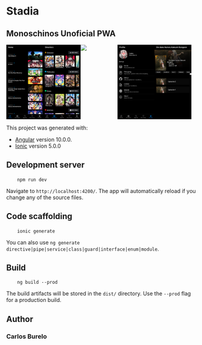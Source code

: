 # Stadia

## Monoschinos Unoficial PWA


<div style="display:flex">
    <img src="./docs/a1.png" width="19.5%">
    <img src="./docs/a2.png" width="19.5%">
    <img src="./docs/a3.png" width="19.5%">
    <img src="./docs/a4.png" width="19.5%">
    <img src="./docs/a5.png" width="19.5%">
</div>

This project was generated with:

* [Angular](https://angular.io) version 10.0.0.
* [Ionic](https://ionic.io/) version 5.0.0

## Development server

```
    npm run dev
```

Navigate to `http://localhost:4200/`. The app will automatically reload if you change any of the source files.

## Code scaffolding

```
    ionic generate
```

You can also use `ng generate directive|pipe|service|class|guard|interface|enum|module`.

## Build

```
    ng build --prod
```

The build artifacts will be stored in the `dist/` directory. Use the `--prod` flag for a production build.

## Author

### Carlos Burelo